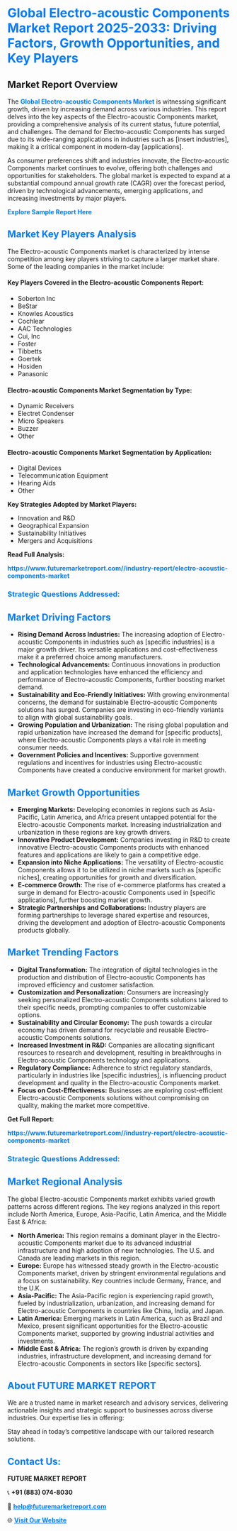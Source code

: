 <h1 style="color: #007BFF;">Global Electro-acoustic Components Market Report 2025-2033: Driving Factors, Growth Opportunities, and Key Players</h1>

<section id="overview">
<h2>Market Report Overview</h2>
<p>The <a href="https://www.futuremarketreport.com//industry-report/electro-acoustic-components-market" style="color: #007BFF; text-decoration: none;"><strong>Global Electro-acoustic Components Market</strong></a> is witnessing significant growth, driven by increasing demand across various industries. This report delves into the key aspects of the Electro-acoustic Components market, providing a comprehensive analysis of its current status, future potential, and challenges. The demand for Electro-acoustic Components has surged due to its wide-ranging applications in industries such as [insert industries], making it a critical component in modern-day [applications].</p>
<p>As consumer preferences shift and industries innovate, the Electro-acoustic Components market continues to evolve, offering both challenges and opportunities for stakeholders. The global market is expected to expand at a substantial compound annual growth rate (CAGR) over the forecast period, driven by technological advancements, emerging applications, and increasing investments by major players.</p>
</section>

<section id="overview">
<p><a href="https://www.futuremarketreport.com//request-sample/reportId=76094" style="color: #007BFF; text-decoration: none;"><strong>Explore Sample Report Here</strong></a></p>
</section>

<section id="key-players">
<h2 style="color: #007BFF;">Market Key Players Analysis</h2>
<p>The Electro-acoustic Components market is characterized by intense competition among key players striving to capture a larger market share. Some of the leading companies in the market include:</p>
<h4>Key Players Covered in the Electro-acoustic Components Report:</h4>
<ul><li>Soberton Inc</li><li>BeStar</li><li>Knowles Acoustics</li><li>Cochlear</li><li>AAC Technologies</li><li>Cui, Inc</li><li>Foster</li><li>Tibbetts</li><li>Goertek</li><li>Hosiden</li><li>Panasonic</li></ul>
<h4>Electro-acoustic Components Market Segmentation by Type:</h4>
<ul><li>Dynamic Receivers</li><li>Electret Condenser</li><li>Micro Speakers</li><li>Buzzer</li><li>Other</li></ul>

<h4>Electro-acoustic Components Market Segmentation by Application:</h4>
<ul><li>Digital Devices</li><li>Telecommunication Equipment</li><li>Hearing Aids</li><li>Other</li></ul>
<p><strong>Key Strategies Adopted by Market Players:</strong></p>
<ul>
<li>Innovation and R&D</li>
<li>Geographical Expansion</li>
<li>Sustainability Initiatives</li>
<li>Mergers and Acquisitions</li>
</ul>
</section>

<section>
<p><strong>Read Full Analysis: </strong></p><a href="https://www.futuremarketreport.com//industry-report/electro-acoustic-components-market" style="color: #007BFF; text-decoration: none;"><strong>https://www.futuremarketreport.com//industry-report/electro-acoustic-components-market</strong></a>
<h3 style="color: #007BFF;">Strategic Questions Addressed:</h3>
</section>

<section id="driving-factors">
<h2 style="color: #007BFF;">Market Driving Factors</h2>
<ul>
<li><strong>Rising Demand Across Industries:</strong> The increasing adoption of Electro-acoustic Components in industries such as [specific industries] is a major growth driver. Its versatile applications and cost-effectiveness make it a preferred choice among manufacturers.</li>
<li><strong>Technological Advancements:</strong> Continuous innovations in production and application technologies have enhanced the efficiency and performance of Electro-acoustic Components, further boosting market demand.</li>
<li><strong>Sustainability and Eco-Friendly Initiatives:</strong> With growing environmental concerns, the demand for sustainable Electro-acoustic Components solutions has surged. Companies are investing in eco-friendly variants to align with global sustainability goals.</li>
<li><strong>Growing Population and Urbanization:</strong> The rising global population and rapid urbanization have increased the demand for [specific products], where Electro-acoustic Components plays a vital role in meeting consumer needs.</li>
<li><strong>Government Policies and Incentives:</strong> Supportive government regulations and incentives for industries using Electro-acoustic Components have created a conducive environment for market growth.</li>
</ul>
</section>

<section id="growth-opportunities">
<h2 style="color: #007BFF;">Market Growth Opportunities</h2>
<ul>
<li><strong>Emerging Markets:</strong> Developing economies in regions such as Asia-Pacific, Latin America, and Africa present untapped potential for the Electro-acoustic Components market. Increasing industrialization and urbanization in these regions are key growth drivers.</li>
<li><strong>Innovative Product Development:</strong> Companies investing in R&D to create innovative Electro-acoustic Components products with enhanced features and applications are likely to gain a competitive edge.</li>
<li><strong>Expansion into Niche Applications:</strong> The versatility of Electro-acoustic Components allows it to be utilized in niche markets such as [specific niches], creating opportunities for growth and diversification.</li>
<li><strong>E-commerce Growth:</strong> The rise of e-commerce platforms has created a surge in demand for Electro-acoustic Components used in [specific applications], further boosting market growth.</li>
<li><strong>Strategic Partnerships and Collaborations:</strong> Industry players are forming partnerships to leverage shared expertise and resources, driving the development and adoption of Electro-acoustic Components products globally.</li>
</ul>
</section>

<section id="trending-factors">
<h2 style="color: #007BFF;">Market Trending Factors</h2>
<ul>
<li><strong>Digital Transformation:</strong> The integration of digital technologies in the production and distribution of Electro-acoustic Components has improved efficiency and customer satisfaction.</li>
<li><strong>Customization and Personalization:</strong> Consumers are increasingly seeking personalized Electro-acoustic Components solutions tailored to their specific needs, prompting companies to offer customizable options.</li>
<li><strong>Sustainability and Circular Economy:</strong> The push towards a circular economy has driven demand for recyclable and reusable Electro-acoustic Components solutions.</li>
<li><strong>Increased Investment in R&D:</strong> Companies are allocating significant resources to research and development, resulting in breakthroughs in Electro-acoustic Components technology and applications.</li>
<li><strong>Regulatory Compliance:</strong> Adherence to strict regulatory standards, particularly in industries like [specific industries], is influencing product development and quality in the Electro-acoustic Components market.</li>
<li><strong>Focus on Cost-Effectiveness:</strong> Businesses are exploring cost-efficient Electro-acoustic Components solutions without compromising on quality, making the market more competitive.</li>
</ul>
</section>

<section>
<p><strong>Get Full Report: </strong></p><a href="https://www.futuremarketreport.com//industry-report/electro-acoustic-components-market" style="color: #007BFF; text-decoration: none;"><strong>https://www.futuremarketreport.com//industry-report/electro-acoustic-components-market</strong></a>
<h3 style="color: #007BFF;">Strategic Questions Addressed:</h3>
</section>


<section id="regional-analysis">
<h2 style="color: #007BFF;">Market Regional Analysis</h2>
<p>The global Electro-acoustic Components market exhibits varied growth patterns across different regions. The key regions analyzed in this report include North America, Europe, Asia-Pacific, Latin America, and the Middle East & Africa:</p>
<ul>
<li><strong>North America:</strong> This region remains a dominant player in the Electro-acoustic Components market due to its advanced industrial infrastructure and high adoption of new technologies. The U.S. and Canada are leading markets in this region.</li>
<li><strong>Europe:</strong> Europe has witnessed steady growth in the Electro-acoustic Components market, driven by stringent environmental regulations and a focus on sustainability. Key countries include Germany, France, and the U.K.</li>
<li><strong>Asia-Pacific:</strong> The Asia-Pacific region is experiencing rapid growth, fueled by industrialization, urbanization, and increasing demand for Electro-acoustic Components in countries like China, India, and Japan.</li>
<li><strong>Latin America:</strong> Emerging markets in Latin America, such as Brazil and Mexico, present significant opportunities for the Electro-acoustic Components market, supported by growing industrial activities and investments.</li>
<li><strong>Middle East & Africa:</strong> The region’s growth is driven by expanding industries, infrastructure development, and increasing demand for Electro-acoustic Components in sectors like [specific sectors].</li>
</ul>
</section>

<footer>
<h2 style="color: #007BFF;">About FUTURE MARKET REPORT</h2>
<p>We are a trusted name in market research and advisory services, delivering actionable insights and strategic support to businesses across diverse industries. Our expertise lies in offering:</p>

<p>Stay ahead in today’s competitive landscape with our tailored research solutions.</p>

<h2 style="color: #007BFF;">Contact Us:</h2>
<p><strong>FUTURE MARKET REPORT</strong></p>
<p>📞 <strong>+91 (883) 074-8030</strong></p>
<p>📧 <strong><a href="mailto:help@futuremarketreport.com" style="color: #007BFF;">help@futuremarketreport.com</a></strong></p>
<p>🌐 <strong><a href="https://www.futuremarketreport.com/" style="color: #007BFF;">Visit Our Website</a></strong></p>
</footer>